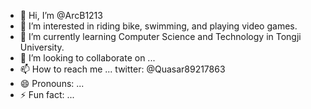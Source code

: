 - 👋 Hi, I’m @ArcB1213
- 👀 I’m interested in riding bike, swimming, and playing video games.
- 🌱 I’m currently learning Computer Science and Technology in Tongji University.
- 💞️ I’m looking to collaborate on ...
- 📫 How to reach me ... twitter: @Quasar89217863
- 😄 Pronouns: ...
- ⚡ Fun fact: ...

<!---
ArcB1213/ArcB1213 is a ✨ special ✨ repository because its `README.md` (this file) appears on your GitHub profile.
You can click the Preview link to take a look at your changes.
--->
